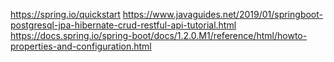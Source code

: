 https://spring.io/quickstart
https://www.javaguides.net/2019/01/springboot-postgresql-jpa-hibernate-crud-restful-api-tutorial.html
https://docs.spring.io/spring-boot/docs/1.2.0.M1/reference/html/howto-properties-and-configuration.html
